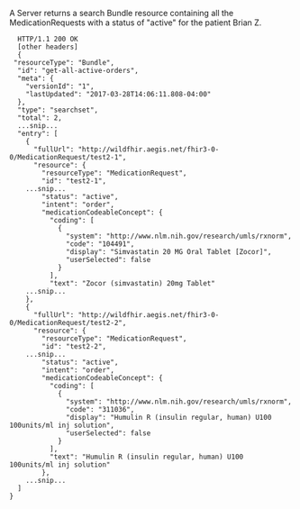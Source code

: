 A Server returns a search Bundle resource containing all the MedicationRequests with a status of "active" for the patient Brian Z.


      HTTP/1.1 200 OK
      [other headers]
      {
     "resourceType": "Bundle",
      "id": "get-all-active-orders",
      "meta": {
        "versionId": "1",
        "lastUpdated": "2017-03-28T14:06:11.808-04:00"
      },
      "type": "searchset",
      "total": 2,
      ...snip...
      "entry": [
        {
          "fullUrl": "http://wildfhir.aegis.net/fhir3-0-0/MedicationRequest/test2-1",
          "resource": {
            "resourceType": "MedicationRequest",
            "id": "test2-1",
        ...snip...
            "status": "active",
            "intent": "order",
            "medicationCodeableConcept": {
              "coding": [
                {
                  "system": "http://www.nlm.nih.gov/research/umls/rxnorm",
                  "code": "104491",
                  "display": "Simvastatin 20 MG Oral Tablet [Zocor]",
                  "userSelected": false
                }
              ],
              "text": "Zocor (simvastatin) 20mg Tablet"
        ...snip...
        },
        {
          "fullUrl": "http://wildfhir.aegis.net/fhir3-0-0/MedicationRequest/test2-2",
          "resource": {
            "resourceType": "MedicationRequest",
            "id": "test2-2",
        ...snip...
            "status": "active",
            "intent": "order",
            "medicationCodeableConcept": {
              "coding": [
                {
                  "system": "http://www.nlm.nih.gov/research/umls/rxnorm",
                  "code": "311036",
                  "display": "Humulin R (insulin regular, human) U100  100units/ml inj solution",
                  "userSelected": false
                }
              ],
              "text": "Humulin R (insulin regular, human) U100  100units/ml inj solution"
            },
        ...snip...
      ]
    }

